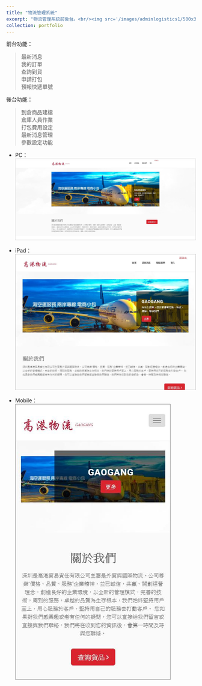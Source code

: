 ```yaml
---
title: "物流管理系統"
excerpt: "物流管理系統前後台。<br/><img src='/images/adminlogistics1/500x300.jpg'>"
collection: portfolio
---
```


前台功能：<br/>
> 最新消息<br/>
> 我的訂單<br/>
> 查詢到貨<br/>
> 申請打包<br/>
> 預報快遞單號<br/>

後台功能：<br/>
> 到倉商品建檔<br/>
> 倉庫人員作業<br/>
> 打包費用設定<br/>
> 最新消息管理<br/>
> 參數設定功能<br/>

* PC：<br/>
<img src='/images/adminlogistics1/pc.jpg'><br/>

* iPad：<br/>
<img src='/images/adminlogistics1/ipad.jpg'><br/>

* Mobile：<br/>
<img src='/images/adminlogistics1/mobile.jpg'><br/>
